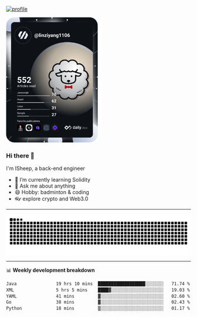 [![profile](https://user-images.githubusercontent.com/54968314/208005045-e4b42f3b-833d-4242-bfcc-e764865553a2.svg)](https://www.calligrapher.ai/)

<a href="https://app.daily.dev/linziyang1106"><img src="/devcard.png" width="250" alt="ISheep's Dev Card"/></a>

### Hi there 🐏

I'm ISheep, a back-end engineer

- 🔭 I’m currently learning Solidity
- 💬 Ask me about anything
- 😄 Hobby: badminton & coding
- 👓 explore crypto and Web3.0

-------

![](https://raw.githubusercontent.com/ISheepp/ISheepp/output/github-contribution-grid-snake.svg)

-------

📊 **Weekly development breakdown**
<!--START_SECTION:waka-->

```txt
Java               19 hrs 10 mins  ██████████████████░░░░░░░   71.74 %
XML                5 hrs 5 mins    ████▓░░░░░░░░░░░░░░░░░░░░   19.03 %
YAML               41 mins         ▓░░░░░░░░░░░░░░░░░░░░░░░░   02.60 %
Go                 38 mins         ▓░░░░░░░░░░░░░░░░░░░░░░░░   02.43 %
Python             18 mins         ▒░░░░░░░░░░░░░░░░░░░░░░░░   01.17 %
```

<!--END_SECTION:waka-->
